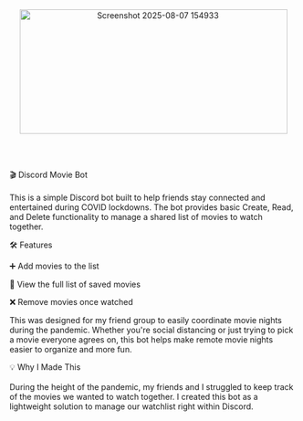 
<div align=center>
  <img width="469" height="218" alt="Screenshot 2025-08-07 154933" src="https://github.com/user-attachments/assets/d9c53e51-2d62-479d-bd40-876a0c4acff7" />
</div>

<br/><br/>

🎬 Discord Movie Bot
<br/><br/>
This is a simple Discord bot built to help friends stay connected and entertained during COVID lockdowns. The bot provides basic Create, Read, and Delete functionality to manage a shared list of movies to watch together.

🛠 Features

➕ Add movies to the list

📃 View the full list of saved movies

❌ Remove movies once watched

This was designed for my friend group to easily coordinate movie nights during the pandemic.
Whether you're social distancing or just trying to pick a movie everyone agrees on, this bot helps make remote movie nights easier to organize and more fun.

💡 Why I Made This
<br/><br/>
During the height of the pandemic, my friends and I struggled to keep track of the movies we wanted to watch together. I created this bot as a lightweight solution to manage our watchlist right within Discord.
